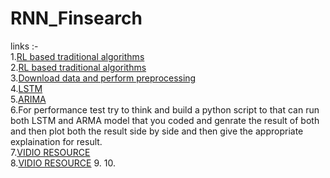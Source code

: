 # RNN_Finsearch  



links :-  
1.[RL based traditional algorithms](https://www.sciencedirect.com/science/article/pii/S2667096822000374)  
2.[RL based traditional algorithms](https://www.researchgate.net/publication/361603539_How_are_reinforcement_learning_and_deep_learning_algorithms_used_for_big_data_based_decision_making_in_financial_industries-A_review_and_research_agenda)  
3.[Download data and perform preprocessing](https://www.datacamp.com/tutorial/lstm-python-stock-market)  
4.[LSTM](https://towardsdatascience.com/lstm-time-series-forecasting-predicting-stock-prices-using-an-lstm-model-6223e9644a2f)  
5.[ARIMA](https://medium.com/@raj.saha3382/forecasting-of-stock-market-using-arima-in-python-cd4fe76fc58a)  
6.For performance test try to think and build a python script to that can run both LSTM and ARMA model that you coded and genrate the result of both and then plot both the result side by side and then give the appropriate explaination for result.   
7.[VIDIO RESOURCE](https://www.youtube.com/watch?v=hpfQE0bTeA4)  
8.[VIDIO RESOURCE](https://youtu.be/pryXhOgDY9A)
9.
10.
